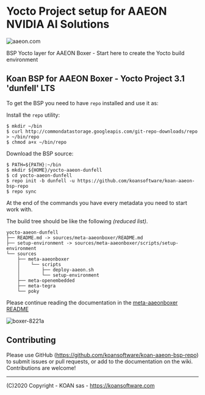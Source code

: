 # Yocto Project setup for AAEON NVIDIA AI Solutions

![aaeon.com](https://www.aaeon.com/emgz/client_logo.png)

BSP Yocto layer for AAEON Boxer - Start here to create the Yocto build environment 

Koan BSP for AAEON Boxer - Yocto Project 3.1 'dunfell' LTS
------------

To get the BSP you need to have `repo` installed and use it as:

Install the `repo` utility:

```
$ mkdir ~/bin
$ curl http://commondatastorage.googleapis.com/git-repo-downloads/repo > ~/bin/repo
$ chmod a+x ~/bin/repo
```

Download the BSP source:

```
$ PATH=${PATH}:~/bin
$ mkdir ${HOME}/yocto-aaeon-dunfell
$ cd yocto-aaeon-dunfell
$ repo init -b dunfell -u https://github.com/koansoftware/koan-aaeon-bsp-repo
$ repo sync
```

At the end of the commands you have every metadata you need to start work with.

The build tree should be like the following _(reduced list)_.

```
yocto-aaeon-dunfell
├── README.md -> sources/meta-aaeonboxer/README.md
├── setup-environment -> sources/meta-aaeonboxer/scripts/setup-environment
└── sources
    ├── meta-aaeonboxer
    │    └── scripts
    │        ├── deploy-aaeon.sh
    │        └── setup-environment
    ├── meta-openembedded
    ├── meta-tegra
    └── poky
```

Please continue reading the documentation in the [meta-aaeonboxer README](https://github.com/koansoftware/meta-aaeonboxer)

![boxer-8221a](https://eshop.aaeon.com/media/catalog/product/cache/image/800x800/e9c3970ab036de70892d86c6d221abfe/b/o/boxer-8221ai_3d_front_600x600.jpg)


Contributing
-------
Please use GitHub (https://github.com/koansoftware/koan-aaeon-bsp-repo) to submit issues or pull requests, or add to the documentation on the wiki. Contributions are welcome!

------

(C)2020 Copyright - KOAN sas - <https://koansoftware.com>
